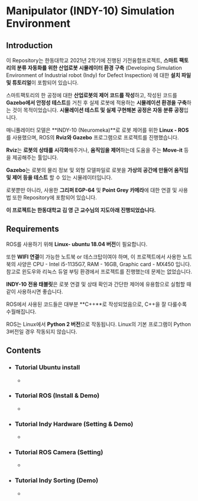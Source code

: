 # Manipulator (INDY-10) Simulation Environment



## Introduction

이 Repository는 한동대학교 2021년 2학기에 진행된 기전융합프로젝트, **스마트 팩토리의 분류 자동화를 위한 산업로봇 시뮬레이터 환경 구축** (Developing Simulation Environment of Industrial robot (Indy) for Defect Inspection) 에 대한 **설치 파일 및 튜토리얼**이 포함되어 있습니다.

스마트팩토리의 한 공정에 대한 **산업로봇의 제어 코드를 작성**하고, 작성된 코드를 **Gazebo에서 안정성 테스트**를 거친 후 실제 로봇에 적용하는 **시뮬레이션 환경을 구축**하는 것이 목적이었습니다. **시뮬레이션 테스트 및 실제 구현해본 공정은 자동 분류 공정**입니다.

매니퓰레이터 모델은 **INDY-10 (Neuromeka)**로 로봇 제어를 위한 **Linux - ROS**를 사용했으며, ROS의 **Rviz와 Gazebo** 프로그램으로 프로젝트를 진행했습니다.

**Rviz**는 **로봇의 상태를 시각화**해주거나, **움직임을 제어**하는데 도움을 주는 **Move-it** 등을 제공해주는 툴입니다.

**Gazebo**는 로봇의 물리 정보 및 외형 모델파일로 로봇을 **가상의 공간에 만들어 움직임 및 제어 등을 테스트** 할 수 있는 시뮬레이터입니다.

로봇뿐만 아니라, 사용한 **그리퍼 EGP-64** 및 **Point Grey 카메라**에 대한 연결 및 사용법 또한 Repository에 포함되어 있습니다.

**이 프로젝트는 한동대학교 김 영 근 교수님의 지도아래 진행되었습니다.**



## Requirements

ROS를 사용하기 위해 **Linux- ubuntu 18.04 버전**이 필요합니다.

또한 **WIFI 연결**이 가능한 노트북 or 데스크탑이여야 하며, 이 프로젝트에서 사용한 노트북의 사양은 CPU - Intel i5-1135G7, RAM - 16GB, Graphic card - MX450 입니다. 참고로 윈도우와 리눅스 듀얼 부팅 환경에서 프로젝트를 진행했는데 문제는 없었습니다.

**INDY-10 전용 태블릿**은 로봇 연결 및 상태 확인과 간단한 제어에 유용함으로 실험할 때 같이 사용하시면 좋습니다.

ROS에서 사용된 코드들은 대부분 **C++**로 작성되었음으로, C++을 잘 다룰수록 수월해집니다.

ROS는 Linux에서 **Python 2 버전**으로 작동됩니다. Linux의 기본 프로그램이 Python 3버전일 경우 작동되지 않습니다.



## Contents

* ### Tutorial Ubuntu install

  * [Reference Link]: https://www.notion.so/Ubuntu-ROS-2d6bfba1a34d484a9c159a8df5d133b1

    

* ### Tutorial ROS (Install & Demo)

  * [Reference Link]: https://github.com/chaochao77/ROS_neuromeka_tutorial/blob/main/md_fIles/Tutorial%20-%20ROS.md

    

* ### Tutorial Indy Hardware (Setting & Demo)

  * [Reference Link]: https://github.com/chaochao77/ROS_neuromeka_tutorial/blob/main/md_fIles/Tutorial%20-%20Manipulator%20INDY-10.md

    

* ### Tutorial ROS Camera (Setting)

  * [Reference Link]: https://github.com/chaochao77/ROS_neuromeka_tutorial/blob/main/md_fIles/Tutorial%20-%20Camera.md

    

* ### Tutorial Indy Sorting (Demo)

  * [Reference Link]: https://github.com/chaochao77/ROS_neuromeka_tutorial/blob/main/md_fIles/Tutorial%20-%20%EC%9E%90%EB%8F%99%20%EB%B6%84%EB%A5%98%20%EA%B3%B5%EC%A0%95%20(Pick%20%26%20Place%20in%20this%20project).md
  
    